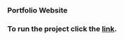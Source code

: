 ### Portfolio Website

### To run the project click the [link](https://beyzaarslanturk-portfolio.netlify.app/).

